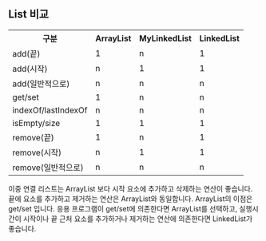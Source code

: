 ## List 비교
<table>
  <th>구분</th>
  <th>ArrayList</th>
  <th>MyLinkedList</th>
  <th>LinkedList</th>
  <tr>
    <td>add(끝)</td>
    <td>1</td>
    <td>n</td>
    <td>1</td>
  </tr>
  
  <tr>
    <td>add(시작)</td>
    <td>n</td>
    <td>1</td>
    <td>1</td>
  </tr>
  
  <tr>
    <td>add(일반적으로)</td>
    <td>n</td>
    <td>n</td>
    <td>n</td>
  </tr>
  
  <tr>
    <td>get/set</td>
    <td>1</td>
    <td>n</td>
    <td>n</td>
  </tr>
  
  <tr>
    <td>indexOf/lastIndexOf</td>
    <td>n</td>
    <td>n</td>
    <td>n</td>
  </tr>
  
  <tr>
    <td>isEmpty/size</td>
    <td>1</td>
    <td>1</td>
    <td>1</td>
  </tr>
  
  <tr>
    <td>remove(끝)</td>
    <td>1</td>
    <td>n</td>
    <td>1</td>
  </tr>
  
  <tr>
    <td>remove(시작)</td>
    <td>n</td>
    <td>1</td>
    <td>1</td>
  </tr>
  
  <tr>
    <td>remove(일반적으로)</td>
    <td>n</td>
    <td>n</td>
    <td>n</td>
  </tr>
</table>

이중 연결 리스트는 ArrayList 보다 시작 요소에 추가하고 삭제하는 연산이 좋습니다. 끝에 요소를 추가하고 제거하는 연산은 ArrayList와 동일합니다.
ArrayList의 이점은 get/set 입니다.
응용 프로그램이 get/set에 의존한다면 ArrayList를 선택하고, 실행시간이 시작이나 끝 근처 요소를 추가하거나 제거하는 연산에 의존한다면
LinkedList가 좋습니다.
